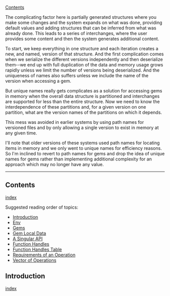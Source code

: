 [Contents](../../Topics/Contents.md)

The complicating factor here is partially generated structures where you make some changes and the system expands on what was done, providing default values and adding structures that can be inferred from what was already done. This leads to a series of interchanges, where the user provides some content and then the system generates additional content.

To start, we keep everything in one structure and each iteration creates a new, and named, version of that structure. And the first complication comes when we serialize the different versions independently and then deserialize them--we end up with full duplication of the data and memory usage grows rapidly unless we limit the number of versions being deserialized. And the uniqueness of names also suffers unless we include the name of the version when accessing a gem.

But unique names really gets complicates as a solution for accessing gems in memory when the overall data structure is partitioned and interchanges are supported for less than the entire structure. Now we need to know the interdependence of these partitions and, for a given version on one partition, what are the version names of the partitions on which it depends.

This mess was avoided in earlier systems by using path names for versioned files and by only allowing a single version to exist in memory at any given time.

I'll note that older versions of these systems used path names for locating items in memory and we only went to unique names for efficiency reasons. So I'm inclined to revert to path names for gems and drop the idea of unique names for gems rather than implementing additional complexity for an approach which may no longer have any value.

---

## Contents
[index](../../Topics/Contents.md)

Suggested reading order of topics:

- [Introduction](../../Topics/Introduction.md)
- [Env](Topics/Env.md)
- [Gems](Topics/Gems.md)
- [Gem Local Data](Topics/Gem%20Local%20Data.md)
- [A Singular API](Topics/A%20Singular%20API.md)
- [Function Handles](Topics/Function%20Handles.md)
- [Function Handles Table](Topics/Function%20Handles%20Table.md)
- [Requirements of an Operation](Topics/Requirements%20of%20an%20Operation.md)
- [Vector of Operations](../../Topics/Vector%20of%20Operations.md)

## Introduction
[index](../../Topics/Introduction.md)

